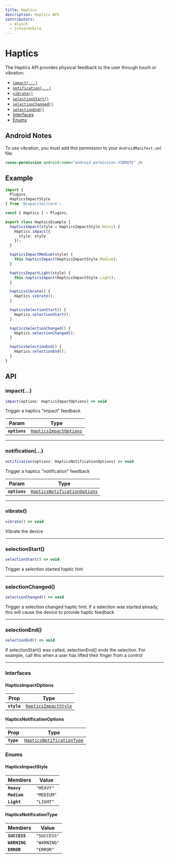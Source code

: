 ```yaml
---
title: Haptics
description: Haptics API
contributors:
  - mlynch
  - jcesarmobile
---
```


<plugin-platforms platforms="ios,android"></plugin-platforms>

# Haptics

The Haptics API provides physical feedback to the user through touch or vibration.

<docgen-index>

* [`impact(...)`](#impact)
* [`notification(...)`](#notification)
* [`vibrate()`](#vibrate)
* [`selectionStart()`](#selectionstart)
* [`selectionChanged()`](#selectionchanged)
* [`selectionEnd()`](#selectionend)
* [Interfaces](#interfaces)
* [Enums](#enums)

</docgen-index>

## Android Notes

To use vibration, you must add this permission to your `AndroidManifest.xml` file:

```xml
<uses-permission android:name="android.permission.VIBRATE" />
```

## Example

```typescript
import {
  Plugins,
  HapticsImpactStyle
} from '@capacitor/core';

const { Haptics } = Plugins;

export class HapticsExample {
  hapticsImpact(style = HapticsImpactStyle.Heavy) {
    Haptics.impact({
      style: style
    });
  }

  hapticsImpactMedium(style) {
    this.hapticsImpact(HapticsImpactStyle.Medium);
  }

  hapticsImpactLight(style) {
    this.hapticsImpact(HapticsImpactStyle.Light);
  }

  hapticsVibrate() {
    Haptics.vibrate();
  }

  hapticsSelectionStart() {
    Haptics.selectionStart();
  }

  hapticsSelectionChanged() {
    Haptics.selectionChanged();
  }

  hapticsSelectionEnd() {
    Haptics.selectionEnd();
  }
}
```

## API

<docgen-api>
<!--Update the source file JSDoc comments and rerun docgen to update the docs below-->

### impact(...)

```typescript
impact(options: HapticsImpactOptions) => void
```

Trigger a haptics "impact" feedback

| Param         | Type                                                                  |
| ------------- | --------------------------------------------------------------------- |
| **`options`** | <code><a href="#hapticsimpactoptions">HapticsImpactOptions</a></code> |

--------------------


### notification(...)

```typescript
notification(options: HapticsNotificationOptions) => void
```

Trigger a haptics "notification" feedback

| Param         | Type                                                                              |
| ------------- | --------------------------------------------------------------------------------- |
| **`options`** | <code><a href="#hapticsnotificationoptions">HapticsNotificationOptions</a></code> |

--------------------


### vibrate()

```typescript
vibrate() => void
```

Vibrate the device

--------------------


### selectionStart()

```typescript
selectionStart() => void
```

Trigger a selection started haptic hint

--------------------


### selectionChanged()

```typescript
selectionChanged() => void
```

Trigger a selection changed haptic hint. If a selection was
started already, this will cause the device to provide haptic
feedback

--------------------


### selectionEnd()

```typescript
selectionEnd() => void
```

If selectionStart() was called, selectionEnd() ends the selection.
For example, call this when a user has lifted their finger from a control

--------------------


### Interfaces


#### HapticsImpactOptions

| Prop        | Type                                                              |
| ----------- | ----------------------------------------------------------------- |
| **`style`** | <code><a href="#hapticsimpactstyle">HapticsImpactStyle</a></code> |


#### HapticsNotificationOptions

| Prop       | Type                                                                        |
| ---------- | --------------------------------------------------------------------------- |
| **`type`** | <code><a href="#hapticsnotificationtype">HapticsNotificationType</a></code> |


### Enums


#### HapticsImpactStyle

| Members      | Value                 |
| ------------ | --------------------- |
| **`Heavy`**  | <code>"HEAVY"</code>  |
| **`Medium`** | <code>"MEDIUM"</code> |
| **`Light`**  | <code>"LIGHT"</code>  |


#### HapticsNotificationType

| Members       | Value                  |
| ------------- | ---------------------- |
| **`SUCCESS`** | <code>"SUCCESS"</code> |
| **`WARNING`** | <code>"WARNING"</code> |
| **`ERROR`**   | <code>"ERROR"</code>   |

</docgen-api>